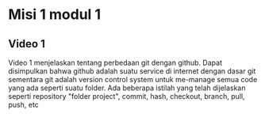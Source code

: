# Misi 1 modul 1

## Video 1
Video 1 menjelaskan tentang perbedaan git dengan github. Dapat disimpulkan bahwa github adalah suatu service di internet dengan dasar git sementara git adalah version control system untuk me-manage semua code yang ada seperti suatu folder. Ada beberapa istilah yang telah dijelaskan seperti repository "folder project", commit, hash, checkout, branch, pull, push, etc
